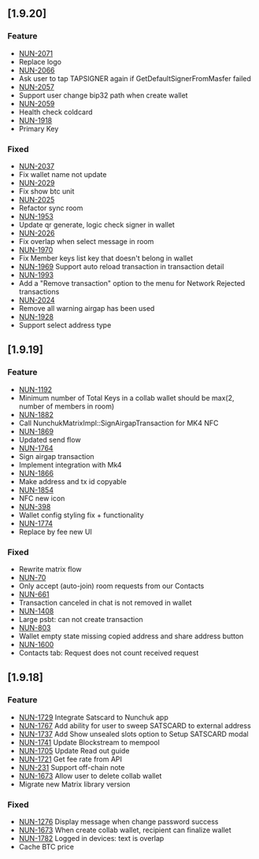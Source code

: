 ## [1.9.20]

### Feature

- [NUN-2071](https://nunchuck.atlassian.net/browse/NUN-2071)
- Replace logo
- [NUN-2066](https://nunchuck.atlassian.net/browse/NUN-2066)
- Ask user to tap TAPSIGNER again if GetDefaultSignerFromMasfer failed
- [NUN-2057](https://nunchuck.atlassian.net/browse/NUN-2057)
- Support user change bip32 path when create wallet
- [NUN-2059](https://nunchuck.atlassian.net/browse/NUN-2059)
- Health check coldcard
- [NUN-1918](https://nunchuck.atlassian.net/browse/NUN-1918)
- Primary Key

### Fixed

- [NUN-2037](https://nunchuck.atlassian.net/browse/NUN-2037)
- Fix wallet name not update
- [NUN-2029](https://nunchuck.atlassian.net/browse/NUN-2029)
- Fix show btc unit
- [NUN-2025](https://nunchuck.atlassian.net/browse/NUN-2025)
- Refactor sync room
- [NUN-1953](https://nunchuck.atlassian.net/browse/NUN-1953)
- Update qr generate, logic check signer in wallet
- [NUN-2026](https://nunchuck.atlassian.net/browse/NUN-2026)
- Fix overlap when select message in room
- [NUN-1970](https://nunchuck.atlassian.net/browse/NUN-1970)
- Fix Member keys list key that doesn't belong in wallet
- [NUN-1969](https://nunchuck.atlassian.net/browse/NUN-1969)
Support auto reload transaction in transaction detail
- [NUN-1993](https://nunchuck.atlassian.net/browse/NUN-1993)
- Add a "Remove transaction" option to the menu for Network Rejected transactions
- [NUN-2024](https://nunchuck.atlassian.net/browse/NUN-2024)
- Remove all warning airgap has been used
- [NUN-1928](https://nunchuck.atlassian.net/browse/NUN-1928)
- Support select address type

## [1.9.19]

### Feature

- [NUN-1192](https://nunchuck.atlassian.net/browse/NUN-1192)
- Minimum number of Total Keys in a collab wallet should be max(2, number of members in room)
- [NUN-1882](https://nunchuck.atlassian.net/browse/NUN-1882)
- Call NunchukMatrixImpl::SignAirgapTransaction for MK4 NFC
- [NUN-1869](https://nunchuck.atlassian.net/browse/NUN-1869)
- Updated send flow
- [NUN-1764](https://nunchuck.atlassian.net/browse/NUN-1764)
- Sign airgap transaction
- Implement integration with Mk4
- [NUN-1866](https://nunchuck.atlassian.net/browse/NUN-1866)
- Make address and tx id copyable
- [NUN-1854](https://nunchuck.atlassian.net/browse/NUN-1854)
- NFC new icon
- [NUN-398](https://nunchuck.atlassian.net/browse/NUN-398)
- Wallet config styling fix + functionality
- [NUN-1774](https://nunchuck.atlassian.net/browse/NUN-1774)
- Replace by fee new UI

### Fixed

- Rewrite matrix flow
- [NUN-70](https://nunchuck.atlassian.net/browse/NUN-70)
- Only accept (auto-join) room requests from our Contacts
- [NUN-661](https://nunchuck.atlassian.net/browse/NUN-661)
- Transaction canceled in chat is not removed in wallet
- [NUN-1408](https://nunchuck.atlassian.net/browse/NUN-1408)
- Large psbt: can not create transaction
- [NUN-803](https://nunchuck.atlassian.net/browse/NUN-803)
- Wallet empty state missing copied address and share address button
- [NUN-1600](https://nunchuck.atlassian.net/browse/NUN-1600)
- Contacts tab: Request does not count received request

## [1.9.18]

### Feature

- [NUN-1729](https://nunchuck.atlassian.net/browse/NUN-1729)
  Integrate Satscard to Nunchuk app
- [NUN-1767](https://nunchuck.atlassian.net/browse/NUN-1767)
  Add ability for user to sweep SATSCARD to external address
- [NUN-1737](https://nunchuck.atlassian.net/browse/NUN-1737)
  Add Show unsealed slots option to Setup SATSCARD modal
- [NUN-1741](https://nunchuck.atlassian.net/browse/NUN-1741) Update Blockstream to mempool
- [NUN-1705](https://nunchuck.atlassian.net/browse/NUN-1705) Update Read out guide
- [NUN-1721](https://nunchuck.atlassian.net/browse/NUN-1721) Get fee rate from API
- [NUN-231](https://nunchuck.atlassian.net/browse/NUN-231) Support off-chain note
- [NUN-1673](https://nunchuck.atlassian.net/browse/NUN-1673) Allow user to delete collab wallet
- Migrate new Matrix library version

### Fixed

- [NUN-1276](https://nunchuck.atlassian.net/browse/NUN-1276) Display message when change password success
- [NUN-1673](https://nunchuck.atlassian.net/browse/NUN-1673) When create collab wallet, recipient can finalize wallet
- [NUN-1782](https://nunchuck.atlassian.net/browse/NUN-1782) Logged in devices: text is overlap
- Cache BTC price
